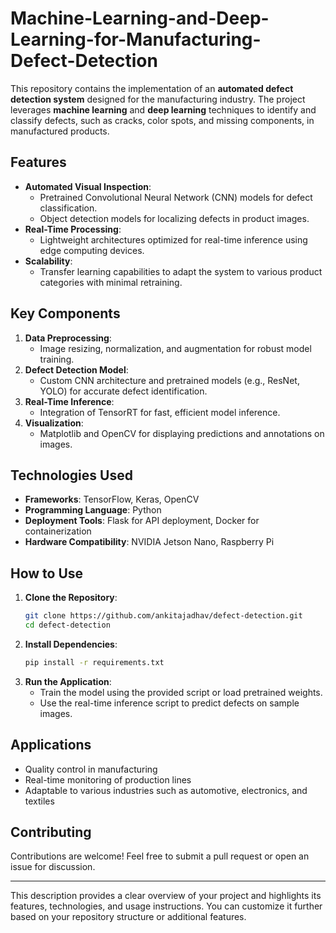 # Machine-Learning-and-Deep-Learning-for-Manufacturing-Defect-Detection
This repository contains the implementation of an **automated defect detection system** designed for the manufacturing industry. The project leverages **machine learning** and **deep learning** techniques to identify and classify defects, such as cracks, color spots, and missing components, in manufactured products.

## **Features**
- **Automated Visual Inspection**:
  - Pretrained Convolutional Neural Network (CNN) models for defect classification.
  - Object detection models for localizing defects in product images.
- **Real-Time Processing**:
  - Lightweight architectures optimized for real-time inference using edge computing devices.
- **Scalability**:
  - Transfer learning capabilities to adapt the system to various product categories with minimal retraining.

## **Key Components**
1. **Data Preprocessing**:
   - Image resizing, normalization, and augmentation for robust model training.
2. **Defect Detection Model**:
   - Custom CNN architecture and pretrained models (e.g., ResNet, YOLO) for accurate defect identification.
3. **Real-Time Inference**:
   - Integration of TensorRT for fast, efficient model inference.
4. **Visualization**:
   - Matplotlib and OpenCV for displaying predictions and annotations on images.

## **Technologies Used**
- **Frameworks**: TensorFlow, Keras, OpenCV
- **Programming Language**: Python
- **Deployment Tools**: Flask for API deployment, Docker for containerization
- **Hardware Compatibility**: NVIDIA Jetson Nano, Raspberry Pi

## **How to Use**
1. **Clone the Repository**:
   ```bash
   git clone https://github.com/ankitajadhav/defect-detection.git
   cd defect-detection
   ```
2. **Install Dependencies**:
   ```bash
   pip install -r requirements.txt
   ```
3. **Run the Application**:
   - Train the model using the provided script or load pretrained weights.
   - Use the real-time inference script to predict defects on sample images.

## **Applications**
- Quality control in manufacturing
- Real-time monitoring of production lines
- Adaptable to various industries such as automotive, electronics, and textiles

## **Contributing**
Contributions are welcome! Feel free to submit a pull request or open an issue for discussion.

---

This description provides a clear overview of your project and highlights its features, technologies, and usage instructions. You can customize it further based on your repository structure or additional features.
